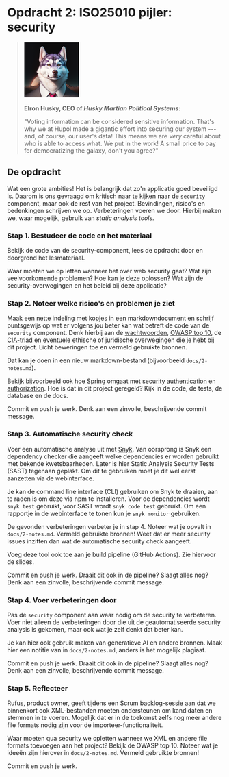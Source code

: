 # Opdracht 2: ISO25010 pijler: security

> ![Elron Husky, a husky dog in a suit](img/elron-husky.png)
>
> __Elron Husky, CEO of *Husky Martian Political Systems*:__
>
> "Voting information can be considered sensitive information.
> That's why we at Hupol made a gigantic effort
> into securing our system --- and, of course, our user's data!
> This means we are *very* careful about who is able to access what.
> We put in the work!
> A small price to pay for democratizing the galaxy, don't you agree?"

## De opdracht
Wat een grote ambities! Het is belangrijk dat zo'n applicatie
goed beveiligd is. Daarom is ons gevraagd om kritisch naar
te kijken naar de `security` component, maar ook de rest van het project.
Bevindingen, risico's en bedenkingen schrijven we op. Verbeteringen voeren we door.
Hierbij maken we, waar mogelijk, gebruik van *static analysis tools*.


### Stap 1. Bestudeer de code en het materiaal

Bekijk de code van de security-component,
lees de opdracht door en doorgrond het lesmateriaal.

Waar moeten we op letten wanneer het over web security gaat?
Wat zijn veelvoorkomende problemen? Hoe kan je deze oplossen?
Wat zijn de security-overwegingen en het beleid bij deze applicatie?

### Stap 2. Noteer welke risico's en problemen je ziet

Maak een nette indeling met kopjes in een markdowndocument en schrijf puntsgewijs op wat er volgens jou beter kan
wat betreft de code van de `security` component. Denk hierbij aan de
[wachtwoorden](https://cheatsheetseries.owasp.org/cheatsheets/Password_Storage_Cheat_Sheet.html),
[OWASP top 10](https://owasp.org/www-project-top-ten/),
de [CIA-triad](https://www.fortinet.com/resources/cyberglossary/cia-triad)
en eventuele ethische of juridische overwegingen die je hebt
bij dit project.
Licht beweringen toe en vermeld gebruikte bronnen.

Dat kan je doen in een nieuw markdown-bestand
(bijvoorbeeld `docs/2-notes.md`).

Bekijk bijvoorbeeld ook hoe Spring omgaat met
[security](https://spring.io/guides/topicals/spring-security-architecture/)
[authentication](https://www.baeldung.com/spring-security-basic-authentication)
en [authorization](https://www.baeldung.com/role-and-privilege-for-spring-security-registration).
Hoe is dat in dit project geregeld? Kijk in de code, de tests, de database en de docs.

Commit en push je werk.
Denk aan een zinvolle, beschrijvende commit message.

### Stap 3. Automatische security check

Voer een automatische analyse uit met [Snyk](https://snyk.io/).
Van oorsprong is Snyk een dependency checker die aangeeft welke dependencies er worden gebruikt met bekende kwetsbaarheden.
Later is hier Static Analysis Security Tests (SAST) tegenaan geplakt. Om dit te gebruiken moet je dit wel eerst aanzetten via de webinterface.

Je kan de command line interface (CLI) gebruiken om Snyk te draaien, aan te raden is om deze via npm te installeren.
Voor de dependencies wordt `snyk test` gebruikt, voor SAST wordt `snyk code test` gebruikt.
Om een rapportje in de webinterface te tonen kun je `snyk monitor` gebruiken.

De gevonden verbeteringen verbeter je in stap 4.
Noteer wat je opvalt in `docs/2-notes.md`.
Vermeld gebruikte bronnen! Weet dat er meer security issues inzitten dan wat de automatische security check aangeeft.

Voeg deze tool ook toe aan je build pipeline (GitHub Actions). Zie hiervoor de slides.

Commit en push je werk. Draait dit ook in de pipeline? Slaagt alles nog?
Denk aan een zinvolle, beschrijvende commit message.

### Stap 4. Voer verbeteringen door
Pas de `security` component aan waar nodig om de security te verbeteren.
Voer niet alleen de verbeteringen door die uit de geautomatiseerde
security analysis is gekomen, maar ook wat je zelf denkt dat beter kan.

Je kan hier ook gebruik maken van generatieve AI en andere bronnen.
Maak hier een notitie van in `docs/2-notes.md`, anders is het mogelijk plagiaat.

Commit en push je werk. Draait dit ook in de pipeline? Slaagt alles nog?
Denk aan een zinvolle, beschrijvende commit message.

### Stap 5. Reflecteer

Rufus, product owner, geeft tijdens een Scrum backlog-sessie aan
dat we binnenkort ook XML-bestanden moeten ondersteunen
om kandidaten en stemmen in te voeren. Mogelijk dat er in de toekomst
zelfs nog meer andere file formats nodig zijn voor de importeer-functionaliteit.

Waar moeten qua security we opletten wanneer we XML en andere file formats
toevoegen aan het project? Bekijk de OWASP top 10.
Noteer wat je ideeën zijn hierover in `docs/2-notes.md`.
Vermeld gebruikte bronnen!

Commit en push je werk.
